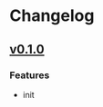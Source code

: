 # Changelog

## [v0.1.0](https://github.com/lukasmetzner/hetzner-storage-box-prometheus-exporter/releases/tag/v0.1.0)

### Features

- init
